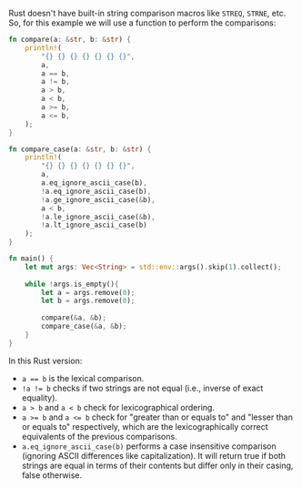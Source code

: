  Rust doesn't have built-in string comparison macros like `STREQ`, `STRNE`, etc. So, for this example we will use a function to perform the comparisons:

```rust
fn compare(a: &str, b: &str) {
    println!(
        "{} {} {} {} {} {} {}",
        a,
        a == b,
        a != b,
        a > b,
        a < b,
        a >= b,
        a <= b,
    );
}

fn compare_case(a: &str, b: &str) {
    println!(
        "{} {} {} {} {} {} {}",
        a,
        a.eq_ignore_ascii_case(b),
        !a.eq_ignore_ascii_case(b),
        !a.ge_ignore_ascii_case(&b),
        a < b,
        !a.le_ignore_ascii_case(&b),
        !a.lt_ignore_ascii_case(b)
    );
}

fn main() {
    let mut args: Vec<String> = std::env::args().skip(1).collect();
    
    while !args.is_empty(){
        let a = args.remove(0);
        let b = args.remove(0);
        
        compare(&a, &b);
        compare_case(&a, &b);
    }
}
```
In this Rust version:
- `a == b` is the lexical comparison.
- `!a != b` checks if two strings are not equal (i.e., inverse of exact equality).
- `a > b` and `a < b` check for lexicographical ordering.
- `a >= b` and `a <= b` check for "greater than or equals to" and "lesser than or equals to" respectively, which are the lexicographically correct equivalents of the previous comparisons.
- `a.eq_ignore_ascii_case(b)` performs a case insensitive comparison (ignoring ASCII differences like capitalization). It will return true if both strings are equal in terms of their contents but differ only in their casing, false otherwise.
